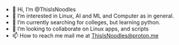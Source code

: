 - 👋 Hi, I’m @ThisIsNoodles
- 👀 I’m interested in Linux, AI and ML and Computer as in general.
- 🌱 I’m currently searching for colleges, but learning python.
- 💞️ I’m looking to collaborate on Linux apps, and scripts
- 📫 How to reach me mail me at ThisIsNoodles@proton.me

<!---
ThisIsNoodles/ThisIsNoodles is a ✨ special ✨ repository because its `README.md` (this file) appears on your GitHub profile.
You can click the Preview link to take a look at your changes.
--->
